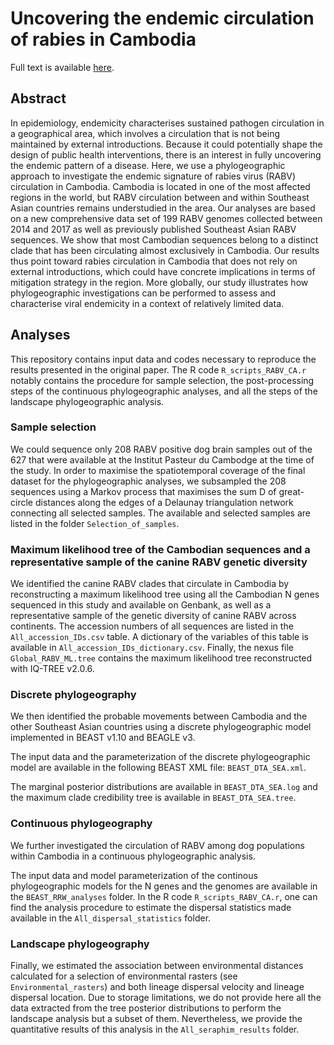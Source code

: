 # Uncovering the endemic circulation of rabies in Cambodia

Full text is available [here]().

## Abstract

In epidemiology, endemicity characterises sustained pathogen circulation in a geographical area, which involves a circulation that is not being maintained by external introductions. Because it could potentially shape the design of public health interventions, there is an interest in fully uncovering the endemic pattern of a disease. Here, we use a phylogeographic approach to investigate the endemic signature of rabies virus (RABV) circulation in Cambodia. Cambodia is located in one of the most affected regions in the world, but RABV circulation between and within Southeast Asian countries remains understudied in the area. Our analyses are based on a new comprehensive data set of 199 RABV genomes collected between 2014 and 2017 as well as previously published Southeast Asian RABV sequences. We show that most Cambodian sequences belong to a distinct clade that has been circulating almost exclusively in Cambodia. Our results thus point toward rabies circulation in Cambodia that does not rely on external introductions, which could have concrete implications in terms of mitigation strategy in the region. More globally, our study illustrates how phylogeographic investigations can be performed to assess and characterise viral endemicity in a context of relatively limited data.

## Analyses

This repository contains input data and codes necessary to reproduce the results presented in the original paper. The R code `R_scripts_RABV_CA.r` notably contains the procedure for sample selection, the post-processing steps of the continuous phylogeographic analyses, and all the steps of the landscape phylogeographic analysis.    

### Sample selection

We could sequence only 208 RABV positive dog brain samples out of the 627 that were available at the Institut Pasteur du Cambodge at the time of the study. In order to maximise the spatiotemporal coverage of the final dataset for the phylogeographic analyses, we subsampled the 208 sequences using a Markov process that maximises the sum D of great-circle distances along the edges of a Delaunay triangulation network connecting all selected samples. The available and selected samples are listed in the folder `Selection_of_samples`.

### Maximum likelihood tree of the Cambodian sequences and a representative sample of the canine RABV genetic diversity 

We identified the canine RABV clades that circulate in Cambodia by reconstructing a maximum likelihood tree using all the Cambodian N genes sequenced in this study and available on Genbank, as well as a representative sample of the genetic diversity of canine RABV across continents. The accession numbers of all sequences are listed in the `All_accession_IDs.csv` table. A dictionary of the variables of this table is available in `All_accession_IDs_dictionary.csv`. Finally, the nexus file `Global_RABV_ML.tree` contains the maximum likelihood tree reconstructed with IQ-TREE v2.0.6.     

### Discrete phylogeography

We then identified the probable movements between Cambodia and the other Southeast Asian countries using a discrete phylogeographic model implemented in BEAST v1.10 and BEAGLE v3. 

The input data and the parameterization of the discrete phylogeographic model are available in the following BEAST XML file: `BEAST_DTA_SEA.xml`.   

The marginal posterior distributions are available in `BEAST_DTA_SEA.log` and the maximum clade credibility tree is available in `BEAST_DTA_SEA.tree`.

### Continuous phylogeography

We further investigated the circulation of RABV among dog populations within Cambodia in a continuous phylogeographic analysis. 

The input data and model parameterization of the continous phylogeographic models for the N genes and the genomes are available in the `BEAST_RRW_analyses` folder. In the R code `R_scripts_RABV_CA.r`, one can find the analysis procedure to estimate the dispersal statistics made available in the `All_dispersal_statistics` folder.

### Landscape phylogeography

Finally, we estimated the association between environmental distances calculated for a selection of environmental rasters (see `Environmental_rasters`) and both lineage dispersal velocity and lineage dispersal location. Due to storage limitations, we do not provide here all the data extracted from the tree posterior distributions to perform the landscape analysis but a subset of them. Nevertheless, we provide the quantitative results of this analysis in the `All_seraphim_results` folder.

